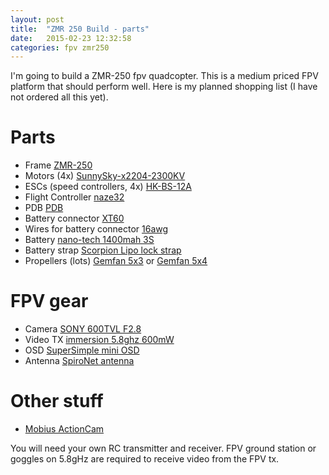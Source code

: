 ```yaml
---
layout: post
title:  "ZMR 250 Build - parts"
date:   2015-02-23 12:32:58
categories: fpv zmr250
---
```

I'm going to build a ZMR-250 fpv quadcopter. This is a medium priced FPV platform that should perform well. 
Here is my planned shopping list (I have not ordered all this yet).

# Parts

- Frame [ZMR-250][ZMR-250-frame]
- Motors (4x) [SunnySky-x2204-2300KV][SunnySky-x2204-2300KV]
- ESCs (speed controllers, 4x) [HK-BS-12A][HK-BS-12A]
- Flight Controller [naze32][naze32]
- PDB [PDB][PDB]
- Battery connector [XT60][XT60]
- Wires for battery connector [16awg][16awg]
- Battery [nano-tech 1400mah 3S][nano-tech 1400mah 3S]
- Battery strap [Scorpion Lipo lock strap][Scorpion Lipo lock strap]
- Propellers (lots) [Gemfan 5x3][Gemfan 5x3] or [Gemfan 5x4][Gemfan 5x4]

# FPV gear
- Camera [SONY 600TVL F2.8][SONY 600TVL F2.8]
- Video TX [immersion 5.8ghz 600mW][immersion 5.8ghz 600mW]
- OSD [SuperSimple mini OSD][SuperSimple mini OSD]
- Antenna [SpiroNet antenna][SpiroNet antenna]

# Other stuff

- [Mobius ActionCam][Mobius ActionCam]

You will need your own RC transmitter and receiver. FPV ground station or goggles on 5.8gHz are required to receive video from the FPV tx. 

[Mobius ActionCam]: http://www.ebay.com/itm/151071891306
[ZMR-250-frame]: http://www.goodluckbuy.com/zmr250-250mm-carbon-fiber-4-axis-mini-quadcopter-frame-kit.html
[SunnySky-x2204-2300KV]: http://www.banggood.com/Sunnysky-X2204-2300KV-Brushless-Motor-CW-CCW-For-RC-Model-p-952075.html
[HK-BS-12A]: http://www.hobbyking.com/hobbyking/store/__11429__HobbyKing_12A_BlueSeries_Brushless_Speed_Controller.html
[naze32]: http://www.eurorc.com/product/8651/abusemark-acro-naze32-controller-rev5
[Gemfan 5x3]: http://www.hobbyking.com/hobbyking/store/__58251__Gemfan_5030_Multirotor_Propellers_One_Pair_CW_CCW_Black_.html
[SONY 600TVL F2.8]: http://www.securitycamera2000.com/products/600TVL-SONY-SUPER-HAD-CCD-D%252dWDR-Color-Board-Camera-with-OSD-Menu-DNR.html
[immersion 5.8ghz 600mW]: http://www.readymaderc.com/store/index.php?main_page=product_info&products_id=266
[SuperSimple mini OSD]: http://www.hobbyking.com/hobbyking/store/__35419__Super_Simple_Mini_OSD_System_for_FPV.html
[PDB]: http://www.eurorc.com/product/8652/abusemark-36mm-multirotor-power-distribution-board---green
[XT60]: http://www.hobbyking.com/hobbyking/store/__44334__Black_XT60_Male_and_Female_5_Pairs_Bag.html
[16awg]: http://www.ebay.com/itm/10-12-14-16-20-22-Gauge-AWG-Black-Red-100cm-3-3-FT-Flexible-Silicone-Wire-Y5RG-/151347440632?pt=LH_DefaultDomain_0&var=&hash=item233d02abf8
[nano-tech 1400mah 3S]: http://www.hobbyking.com/hobbyking/store/__20391__Turnigy_nano_tech_1400mah_3S_40_80C_Lipo_Pack_TRA2823_Traxxas_1_16_.html
[Gemfan 5x4]: http://www.hobbyking.com/hobbyking/store/__68701__Gemfan_5040_Multirotor_Propellers_One_Pair_CW_CCW_5X4_Black_.html
[Scorpion Lipo lock strap]: http://www.hobbyking.com/hobbyking/store/__17410__Scorpion_Lipoly_Lock_Strap_205mm_Small_x_3.html
[SpiroNet antenna]: http://www.hobbyking.com/hobbyking/store/__49826__ImmersionRC_5_8GHz_Circular_Polarized_SpiroNet_Antenna_V2_SMA_.html